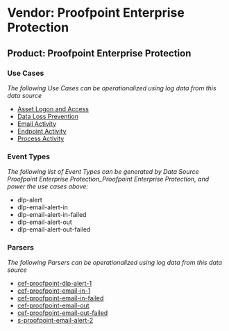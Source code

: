 Vendor: Proofpoint Enterprise Protection
========================================
Product: Proofpoint Enterprise Protection
-----------------------------------------

### Use Cases

_The following Use Cases can be operationalized using log data from this data source_

* [Asset Logon and Access](usecase_asset_logon_and_access.md)
* [Data Loss Prevention](usecase_data_loss_prevention.md)
* [Email Activity](usecase_email_activity.md)
* [Endpoint Activity](usecase_endpoint_activity.md)
* [Process Activity](usecase_process_activity.md)


### Event Types

_The following list of Event Types can be generated by Data Source Proofpoint Enterprise Protection_Proofpoint Enterprise Protection, and power the use cases above:_

- dlp-alert
- dlp-email-alert-in
- dlp-email-alert-in-failed
- dlp-email-alert-out
- dlp-email-alert-out-failed


### Parsers

_The following Parsers can be operationalized using log data from this data source_

* [cef-proofpoint-dlp-alert-1](parserContent_cef-proofpoint-dlp-alert-1.md)
* [cef-proofpoint-email-in-1](parserContent_cef-proofpoint-email-in-1.md)
* [cef-proofpoint-email-in-failed](parserContent_cef-proofpoint-email-in-failed.md)
* [cef-proofpoint-email-out](parserContent_cef-proofpoint-email-out.md)
* [cef-proofpoint-email-out-failed](parserContent_cef-proofpoint-email-out-failed.md)
* [s-proofpoint-email-alert-2](parserContent_s-proofpoint-email-alert-2.md)

